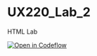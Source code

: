 # UX220_Lab_2
HTML Lab

[![Open in Codeflow](https://developer.stackblitz.com/img/open_in_codeflow.svg)](https:///pr.new/koxxwlu/UX220-Lab-2)
